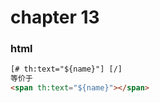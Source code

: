 # chapter 13

### html 

```html
[# th:text="${name}"] [/]
等价于
<span th:text="${name}"></span>
```

